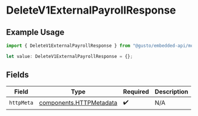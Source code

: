 # DeleteV1ExternalPayrollResponse

## Example Usage

```typescript
import { DeleteV1ExternalPayrollResponse } from "@gusto/embedded-api/models/operations/deletev1externalpayroll.js";

let value: DeleteV1ExternalPayrollResponse = {};
```

## Fields

| Field                                                              | Type                                                               | Required                                                           | Description                                                        |
| ------------------------------------------------------------------ | ------------------------------------------------------------------ | ------------------------------------------------------------------ | ------------------------------------------------------------------ |
| `httpMeta`                                                         | [components.HTTPMetadata](../../models/components/httpmetadata.md) | :heavy_check_mark:                                                 | N/A                                                                |
